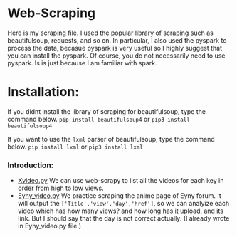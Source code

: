 # Web-Scraping
Here is my scraping file.
I used the popular library of scraping such as beautifulsoup, requests, and so on.
In particular, I also used the pyspark to process the data, becasue pyspark is very useful so I highly suggest that you can install the pyspark.
Of course, you do not necessarily need to use pyspark. Is is just because I am familiar with spark.

# Installation:
If you didnt install the library of scraping for beautifulsoup, type the command below.
`pip install beautifulsoup4` or `pip3 install beautifulsoup4`

If you want to use the `lxml` parser of beautifulsoup, type the command below.
`pip install lxml` or `pip3 install lxml`

### Introduction:
- [Xvideo.py](./Xvideo.py) 
    We can use web-scrapy to list all the videos for each key in order from high to low views.
- [Eyny_video.py](./Eyny_video.py)
    We practice scraping the anime page of Eyny forum. It will output the `['Title','view','day','href']`, so we can analyize each video which has how many views? and how long has it upload, and its link. But I should say that the day is not correct actually. (I already wrote in Eyny_video.py file.) 

